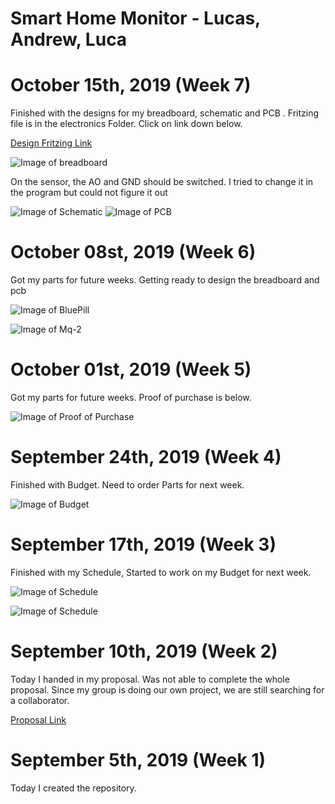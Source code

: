 

 <h1> Smart Home Monitor - Lucas, Andrew, Luca </h1>
 
 <h1 id="october-15th-week-7">October 15th, 2019 (Week 7)</h1>
<p> Finished with the designs for my breadboard, schematic and PCB . Fritzing file is in the electronics Folder. Click on link down below. <p>
 
 [Design Fritzing Link](https://github.com/lucasfini/SmartHome/blob/master/electronics/Ceng318Design.fzz)
 
 
  ![Image of breadboard](https://github.com/lucasfini/SmartHome/blob/master/images/bb.png)
  
  <p> On the sensor, the AO and GND should be switched. I tried to change it in the program but could not figure it out
  
  ![Image of Schematic](https://github.com/lucasfini/SmartHome/blob/master/images/schem.png)
  ![Image of PCB](https://github.com/lucasfini/SmartHome/blob/master/images/Pcb2.png)
 
 

<h1 id="october-08th-week-6">October 08st, 2019 (Week 6)</h1>
<p> Got my parts for future weeks. Getting ready to design the breadboard and pcb <p>
 
 ![Image of BluePill](https://github.com/lucasfini/SmartHome/blob/master/images/BluePill.jpeg)
 
 ![Image of Mq-2](https://github.com/lucasfini/SmartHome/blob/master/images/Mq-2.jpeg)

<h1 id="october-01st-week-5">October 01st, 2019 (Week 5)</h1>
<p> Got my parts for future weeks. Proof of purchase is below. <p>
 
 ![Image of Proof of Purchase](https://github.com/lucasfini/SmartHome/blob/master/images/Proof%20purchase.png)
 
 
 <h1 id="september-24th-week-4">September 24th, 2019 (Week 4)</h1>
<p> Finished with Budget. Need to order Parts for next week. <p>
  
  ![Image of Budget](https://github.com/lucasfini/SmartHome/blob/master/images/Budget2019.png)


<h1 id="september-17th-week-3">September 17th, 2019 (Week 3)</h1>

 <p> Finished with my Schedule, Started to work on my Budget for next week. <p>

![Image of Schedule](https://github.com/lucasfini/SmartHome/blob/master/images/ScheduleW.png)

![Image of Schedule](https://github.com/lucasfini/SmartHome/blob/master/images/ScheduleI.png)
 
 <h1 id="september-10th-week-2">September 10th, 2019 (Week 2)</h1>

<p> Today I handed in my proposal. Was not able to complete the whole proposal. Since my group is doing our own project, we are still searching for a collaborator. </p>

[Proposal Link](https://github.com/lucasfini/SmartHome/blob/master/documentation/ProposalContentLucasRev03-1.xlsx)
 
<h1 id="september-5th-week-1">September 5th, 2019 (Week 1)</h1>

<p> Today I created the repository.</p>
